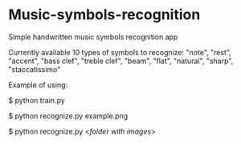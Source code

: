 # Music-symbols-recognition
Simple handwritten music symbols recognition app

Currently available 10 types of symbols to recognize:
"note", "rest", "accent", "bass clef", "treble clef", "beam", "flat", "natural", "sharp", "staccatissimo"

Example of using:

$ python train.py

$ python recognize.py example.png

$ python recognize.py <*folder with images*>

